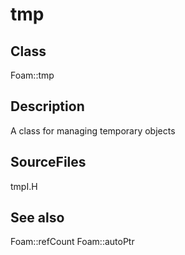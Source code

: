 # tmp 
## Class
Foam::tmp

## Description
A class for managing temporary objects

## SourceFiles
tmpI.H

## See also
Foam::refCount
Foam::autoPtr

